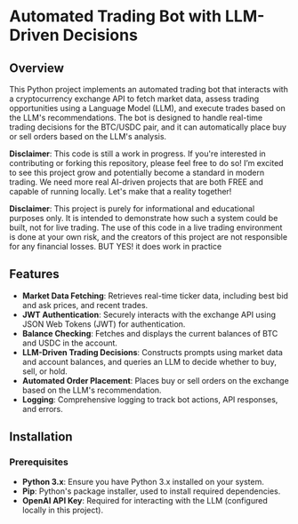 # Automated Trading Bot with LLM-Driven Decisions

## Overview

This Python project implements an automated trading bot that interacts with a cryptocurrency exchange API to fetch market data, assess trading opportunities using a Language Model (LLM), and execute trades based on the LLM's recommendations. The bot is designed to handle real-time trading decisions for the BTC/USDC pair, and it can automatically place buy or sell orders based on the LLM's analysis.

**Disclaimer**: This code is still a work in progress. If you're interested in contributing or forking this repository, please feel free to do so! I’m excited to see this project grow and potentially become a standard in modern trading. We need more real AI-driven projects that are both FREE and capable of running locally. Let's make that a reality together! 

**Disclaimer**: This project is purely for informational and educational purposes only. It is intended to demonstrate how such a system could be built, not for live trading. The use of this code in a live trading environment is done at your own risk, and the creators of this project are not responsible for any financial losses. BUT YES! it does work in practice

## Features

- **Market Data Fetching**: Retrieves real-time ticker data, including best bid and ask prices, and recent trades.
- **JWT Authentication**: Securely interacts with the exchange API using JSON Web Tokens (JWT) for authentication.
- **Balance Checking**: Fetches and displays the current balances of BTC and USDC in the account.
- **LLM-Driven Trading Decisions**: Constructs prompts using market data and account balances, and queries an LLM to decide whether to buy, sell, or hold.
- **Automated Order Placement**: Places buy or sell orders on the exchange based on the LLM's recommendation.
- **Logging**: Comprehensive logging to track bot actions, API responses, and errors.

## Installation

### Prerequisites

- **Python 3.x**: Ensure you have Python 3.x installed on your system.
- **Pip**: Python's package installer, used to install required dependencies.
- **OpenAI API Key**: Required for interacting with the LLM (configured locally in this project).

